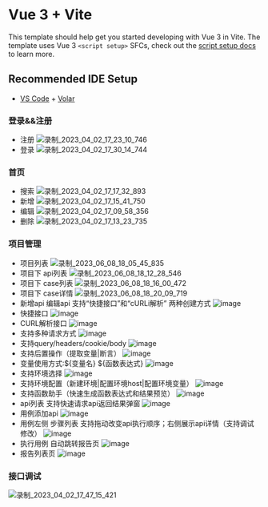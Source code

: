 # Vue 3 + Vite

This template should help get you started developing with Vue 3 in Vite. The template uses Vue 3 `<script setup>` SFCs, check out the [script setup docs](https://v3.vuejs.org/api/sfc-script-setup.html#sfc-script-setup) to learn more.

## Recommended IDE Setup

- [VS Code](https://code.visualstudio.com/) + [Volar](https://marketplace.visualstudio.com/items?itemName=Vue.volar)

### 登录&&注册
  - 注册
  ![录制_2023_04_02_17_23_10_746](https://user-images.githubusercontent.com/48465237/229344280-57b54b10-e17e-4b15-b1db-d0e61b850088.gif)
  - 登录
  ![录制_2023_04_02_17_30_14_744](https://user-images.githubusercontent.com/48465237/229344554-1710d889-baa2-4569-8050-a01ca28882ce.gif)


### 首页
  - 搜索
  ![录制_2023_04_02_17_17_32_893](https://user-images.githubusercontent.com/48465237/229343953-3c75a4b6-760c-4d33-b6b7-069fd9825e09.gif)
  - 新增
  ![录制_2023_04_02_17_15_41_750](https://user-images.githubusercontent.com/48465237/229343788-f6fbaf20-9bba-4feb-bc01-a9b2534e29cd.gif)
  - 编辑
  ![录制_2023_04_02_17_09_58_356](https://user-images.githubusercontent.com/48465237/229343604-ab049dbd-32bd-4ac0-9a5b-195047322e0b.gif)
  - 删除
  ![录制_2023_04_02_17_13_23_735](https://user-images.githubusercontent.com/48465237/229343709-f315c242-38cc-49cf-b133-aa9e4ba76e5d.gif)



### 项目管理
  - 项目列表
  ![录制_2023_06_08_18_05_45_835](https://github.com/shiqi-1989/frontends/assets/48465237/5ba3d4a8-72f4-4d4a-b196-9f6533aed56b)
  - 项目下  api列表 
   ![录制_2023_06_08_18_12_28_546](https://github.com/shiqi-1989/frontends/assets/48465237/a937a29a-1412-4b8c-b9d9-5f90cc899e29)
   - 项目下 case列表
   ![录制_2023_06_08_18_16_00_472](https://github.com/shiqi-1989/frontends/assets/48465237/7582abfb-8b1b-4393-b72b-3e16d8df7d3d)
   - 项目下 case详情
   ![录制_2023_06_08_18_20_09_719](https://github.com/shiqi-1989/frontends/assets/48465237/3ebed23b-27fe-41fb-96e7-66e097a7cbae)
  - 新增api 编辑api 支持“快捷接口”和“cURLi解析” 两种创建方式
  ![image](https://user-images.githubusercontent.com/48465237/229175504-fbf2f5f3-4906-47ee-8d1b-ed3cd78d940a.png)
  - 快捷接口
  ![image](https://user-images.githubusercontent.com/48465237/229176146-d0012c4e-7cc0-4210-85f5-01cfc9d9f70f.png)
  - CURL解析接口
  ![image](https://user-images.githubusercontent.com/48465237/229176521-ec9bf47b-b1a6-4c2c-b8e7-1f4a93a864d3.png)
  - 支持多种请求方式
  ![image](https://user-images.githubusercontent.com/48465237/229176669-1376920e-d0c2-4b26-8465-e24cb7fa94d8.png)
  - 支持query/headers/cookie/body
  ![image](https://user-images.githubusercontent.com/48465237/229176986-a347f4ea-4483-4a95-b8fb-2975c2bd7c45.png)
  - 支持后置操作（提取变量|断言）
  ![image](https://user-images.githubusercontent.com/48465237/229181188-d4219250-31ad-477a-9036-fc467cf69ac1.png)
  - 变量使用方式:${变量名}  ${函数表达式}
  ![image](https://user-images.githubusercontent.com/48465237/229185666-7a0c0f75-16a1-4553-a88c-4fac490c0bac.png)
  - 支持环境选择
  ![image](https://user-images.githubusercontent.com/48465237/229181560-aaef5073-6549-45b0-9ab3-80ac8dfa7683.png)
  - 支持环境配置（新建环境|配置环境host|配置环境变量）
  ![image](https://user-images.githubusercontent.com/48465237/229182029-1893cd31-240a-4b98-93bb-293277b3098d.png)
  - 支持函数助手（快速生成函数表达式和结果预览）
  ![image](https://user-images.githubusercontent.com/48465237/229182406-53fbede8-4c06-41d8-883b-d28eabecc86e.png)
  - api列表 支持快速请求api返回结果弹窗
  ![image](https://user-images.githubusercontent.com/48465237/229182780-7b04366c-a9c2-49ca-9c39-ca2ee25bfdf1.png)
  - 用例添加api
  ![image](https://user-images.githubusercontent.com/48465237/229183030-cf0bb168-874d-416f-9356-59b6a3bf85a4.png)
  - 用例左侧 步骤列表 支持拖动改变api执行顺序；右侧展示api详情（支持调试修改）
  ![image](https://user-images.githubusercontent.com/48465237/229183544-9467dedd-23c9-4d80-bc33-2e529c0869e0.png)
  - 执行用例 自动跳转报告页
  ![image](https://user-images.githubusercontent.com/48465237/229183735-8d7eb2b4-cf7c-444b-93ac-bed42b5ee192.png)
  - 报告列表页
  ![image](https://user-images.githubusercontent.com/48465237/229183799-f1d57e43-3cda-49f3-b3d9-d5357ddb0093.png)

### 接口调试
  ![录制_2023_04_02_17_47_15_421](https://user-images.githubusercontent.com/48465237/229347542-d4e01c90-3095-494f-ad6b-d41219b10e97.gif)
